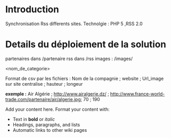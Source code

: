 # Introduction #

Synchronisation Rss differents sites.
Technolgie : PHP 5 ,RSS 2.0

# Details du déploiement de la solution #


partenaires dans /partenaire
rss dans /rss
images : /images/

<nom\_de\_categorie>


Format de csv par les fichiers :
Nom de la compagnie ; website ; Url\_image sur site centralise ; hauteur ; longeur

**exemple :** Air Algérie ;	http://www.airalgerie.dz/ ; http://www.france-world-trade.com/partenaire/air/algerie.jpg;	70 ;	190



Add your content here.  Format your content with:
  * Text in **bold** or _italic_
  * Headings, paragraphs, and lists
  * Automatic links to other wiki pages